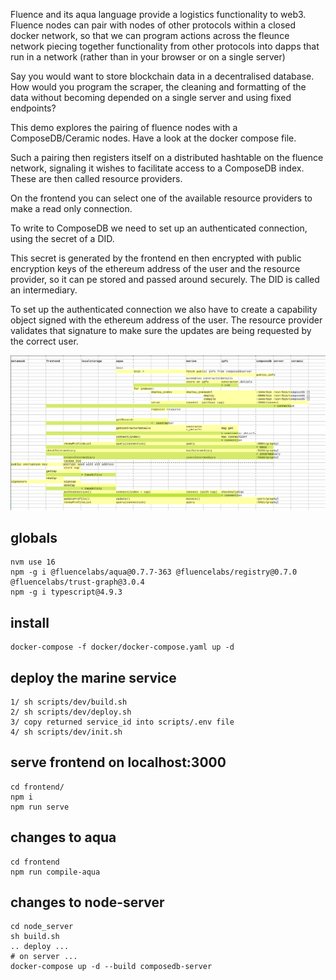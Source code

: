 


Fluence and its aqua language provide a logistics functionality to web3. Fluence nodes can pair with nodes of other protocols within a closed docker network, so that we can program actions across the fleunce network piecing together functionality from other protocols into dapps that run in a network (rather than in your browser or on a single server) 

Say you would want to store blockchain data in a decentralised database. How would you program the scraper, the cleaning and formatting of the data without becoming depended on a single server and using fixed endpoints? 

This demo explores the pairing of fluence nodes with a ComposeDB/Ceramic nodes. Have a look at the docker compose file. 

Such a pairing then registers itself on a distributed hashtable on the fluence network, signaling it wishes to facilitate access to a ComposeDB index. These are then called resource providers. 

On the frontend you can select one of the available resource providers to make a read only connection. 

To write to ComposeDB we need to set up an authenticated connection, using the secret of a DID. 

This secret is generated by the frontend en then encrypted with public encryption keys of the ethereum address of the user and the resource provider, so it can pe stored and passed around securely. The DID is called an intermediary. 

To set up the authenticated connection we also have to create a capability object signed with the ethereum address of the user. The resource provider validates that signature to make sure the updates are being requested by the correct user. 

![schema](./schema.png)


## globals

    nvm use 16
    npm -g i @fluencelabs/aqua@0.7.7-363 @fluencelabs/registry@0.7.0 @fluencelabs/trust-graph@3.0.4 
    npm -g i typescript@4.9.3

## install 

    docker-compose -f docker/docker-compose.yaml up -d 


## deploy the marine service 

    1/ sh scripts/dev/build.sh
    2/ sh scripts/dev/deploy.sh
    3/ copy returned service_id into scripts/.env file
    4/ sh scripts/dev/init.sh


## serve frontend on localhost:3000

    cd frontend/ 
    npm i
    npm run serve

## changes to aqua 

    cd frontend
    npm run compile-aqua 

## changes to node-server 

    cd node_server 
    sh build.sh
    .. deploy ... 
    # on server ... 
    docker-compose up -d --build composedb-server
    
    